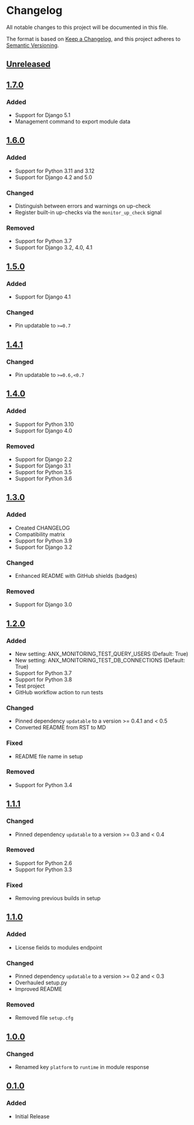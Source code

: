 # Changelog
All notable changes to this project will be documented in this file.

The format is based on [Keep a Changelog](https://keepachangelog.com/en/1.0.0/),
and this project adheres to [Semantic Versioning](https://semver.org/spec/v2.0.0.html).

## [Unreleased]


## [1.7.0]

### Added

- Support for Django 5.1
- Management command to export module data

## [1.6.0]

### Added
- Support for Python 3.11 and 3.12
- Support for Django 4.2 and 5.0

### Changed
- Distinguish between errors and warnings on up-check
- Register built-in up-checks via the `monitor_up_check` signal

### Removed
- Support for Python 3.7
- Support for Django 3.2, 4.0, 4.1

## [1.5.0]

### Added
- Support for Django 4.1

### Changed

- Pin updatable to `>=0.7`

## [1.4.1]

### Changed
- Pin updatable to `>=0.6,<0.7`

## [1.4.0]
### Added
- Support for Python 3.10
- Support for Django 4.0

### Removed
- Support for Django 2.2
- Support for Django 3.1
- Support for Python 3.5
- Support for Python 3.6

## [1.3.0]
### Added
- Created CHANGELOG
- Compatibility matrix
- Support for Python 3.9
- Support for Django 3.2

### Changed
- Enhanced README with GitHub shields (badges)

### Removed
- Support for Django 3.0

## [1.2.0]
### Added
- New setting: ANX_MONITORING_TEST_QUERY_USERS (Default: True)
- New setting: ANX_MONITORING_TEST_DB_CONNECTIONS (Default: True)
- Support for Python 3.7
- Support for Python 3.8
- Test project
- GitHub workflow action to run tests

### Changed
- Pinned dependency `updatable` to a version >= 0.4.1 and < 0.5
- Converted README from RST to MD

### Fixed
- README file name in setup

### Removed
- Support for Python 3.4

## [1.1.1]
### Changed
- Pinned dependency `updatable` to a version >= 0.3 and < 0.4

### Removed
- Support for Python 2.6
- Support for Python 3.3

### Fixed
- Removing previous builds in setup

## [1.1.0]
### Added
- License fields to modules endpoint

### Changed
- Pinned dependency `updatable` to a version >= 0.2 and < 0.3
- Overhauled setup.py
- Improved README

### Removed
- Removed file `setup.cfg`

## [1.0.0]
### Changed
- Renamed key `platform` to `runtime` in module response

## [0.1.0]
### Added
- Initial Release

[Unreleased]: https://github.com/anexia-it/anexia-monitoring-django/
[1.7.0]: https://pypi.org/project/django-anexia-monitoring/1.7.0/
[1.6.0]: https://pypi.org/project/django-anexia-monitoring/1.6.0/
[1.5.0]: https://pypi.org/project/django-anexia-monitoring/1.5.0/
[1.4.1]: https://pypi.org/project/django-anexia-monitoring/1.4.1/
[1.4.0]: https://pypi.org/project/django-anexia-monitoring/1.4.0/
[1.3.0]: https://pypi.org/project/django-anexia-monitoring/1.3.0/
[1.2.0]: https://pypi.org/project/django-anexia-monitoring/1.2.0/
[1.1.1]: https://pypi.org/project/django-anexia-monitoring/1.1.1/
[1.1.0]: https://pypi.org/project/django-anexia-monitoring/1.1.0/
[1.0.0]: https://pypi.org/project/django-anexia-monitoring/1.0.0/
[0.1.0]: https://pypi.org/project/django-anexia-monitoring/0.1.0/
